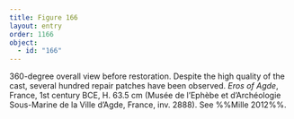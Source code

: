 ```yaml
---
title: Figure 166
layout: entry
order: 1166
object:
  - id: "166"
---
```


360-degree overall view before restoration. Despite the high quality of the cast, several hundred repair patches have been observed. *Eros of Agde*, France, 1st century BCE, H. 63.5 cm (Musée de l’Ephèbe et d’Archéologie Sous-Marine de la Ville d’Agde, France, inv. 2888). See %%Mille 2012%%.
